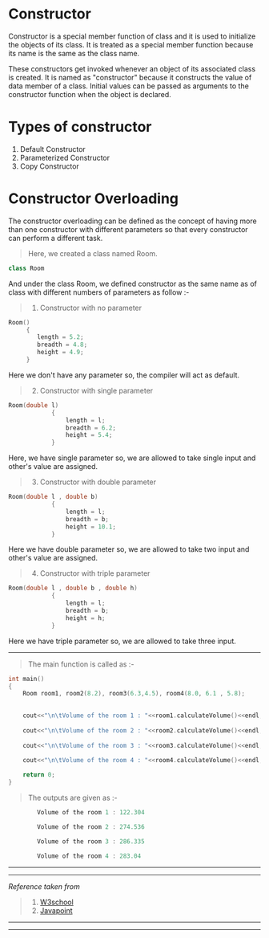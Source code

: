 # **Constructor**
 
Constructor is a special member function of class and it is used to initialize the objects of its class. It is treated as a special member function because its name is the same as the class name.

These constructors get invoked whenever an object of its associated class is created. It is named as "constructor" because it constructs the value of data member of a class. Initial values can be passed as arguments to the constructor function when the object is declared.

# **Types of constructor**
1. Default Constructor
2. Parameterized Constructor
3. Copy Constructor

# **Constructor Overloading**

The constructor overloading can be defined as the concept of having more than one constructor with different parameters so that every constructor can perform a different task.

> Here, we created a class named Room.
 ```c++
class Room
```
And under the class Room, we defined constructor as the same name as of class with different numbers of parameters as follow :-
>1. Constructor with no parameter


```c++
Room()     
     {
        length = 5.2;
        breadth = 4.8;
        height = 4.9;
     }
```   
Here we don't have any parameter so, the compiler will act as default.


>2. Constructor with single parameter
```c++
Room(double l)
            {
                length = l;
                breadth = 6.2;
                height = 5.4; 
            }
```
Here, we have single parameter so, we are allowed to take single input and other's value are assigned.
>3. Constructor with double parameter
```c++
Room(double l , double b)      
            {
                length = l;
                breadth = b;
                height = 10.1;
            }
```
Here we have double parameter so, we are allowed to take two input and other's value are assigned.
>4. Constructor with triple parameter
```c++
Room(double l , double b , double h)
            {
                length = l;
                breadth = b;
                height = h;
            }
```
Here we have triple parameter so, we are allowed to take three input.


---

> The main function is called as :-
```c++
int main()
{
    Room room1, room2(8.2), room3(6.3,4.5), room4(8.0, 6.1 , 5.8);

    
    cout<<"\n\tVolume of the room 1 : "<<room1.calculateVolume()<<endl;       //Constructor is being called with no parameter//
    
    cout<<"\n\tVolume of the room 2 : "<<room2.calculateVolume()<<endl;      //Constructor is being called with single parameter//
    
    cout<<"\n\tVolume of the room 3 : "<<room3.calculateVolume()<<endl;       //Constructor is being called with double parameter//
    
    cout<<"\n\tVolume of the room 4 : "<<room4.calculateVolume()<<endl;       //Constructor is being called with triple parameter//

    return 0;   
}
```
> The outputs  are given as :-
```c++
        Volume of the room 1 : 122.304

        Volume of the room 2 : 274.536

        Volume of the room 3 : 286.335

        Volume of the room 4 : 283.04
```

***
***
_Reference taken from_ 
>1. [W3school](https://www.w3schools.in/cplusplus-tutorial/constructors-destructors/#What_are_constructors " C++ Constructor ")
>2. [Javapoint](https://www.javatpoint.com/constructor-overloading-in-java#:~:text=The%20constructor%20overloading%20can%20be,different%20constructors%20in%20the%20class. "Constructor Overloading")
***
***